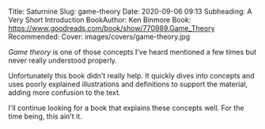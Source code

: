 Title: Saturnine
Slug: game-theory
Date: 2020-09-06 09:13
Subheading: A Very Short Introduction
BookAuthor: Ken Binmore
Book: https://www.goodreads.com/book/show/770989.Game_Theory
Recommended: 
Cover: images/covers/game-theory.jpg

*Game theory* is one of those concepts I've heard mentioned a few times but never really understood properly.

Unfortunately this book didn't really help. It quickly dives into concepts and uses poorly explained illustrations and definitions to support the material, adding more confusion to the text.

I'll continue looking for a book that explains these concepts well. For the time being, this ain't it.